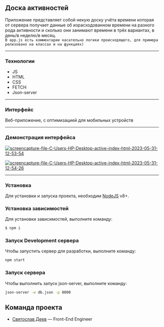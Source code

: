## Доска активностей 

Приложение представляет собой некую доску учёта времени которая от сервера получает данные об израсходованном времени на разного рода активности и сколько они занимают времени в трёх вариантах, в день/в неделю/в месяц.</br>
``В app.js есть комментарии касательно логики происходящего, для примера релизовано на классах и на функциях)``

---
### Технологии 
- JS 
- HTML
- CSS
- FETCH
- Json-server

---
### Интерфейс
Веб-приложение, c оптимизацией для мобильных устройств

---
### Демонстрация интерфейса 

<a href="https://ibb.co/FDqGQqW"><img src="https://i.ibb.co/DRg3Bgb/screencapture-file-C-Users-HP-Desktop-active-index-html-2023-05-31-12-53-54.png" alt="screencapture-file-C-Users-HP-Desktop-active-index-html-2023-05-31-12-53-54" border="0"></a><br />

<a href="https://ibb.co/bWmZHKD"><img src="https://i.ibb.co/mDTwvcg/screencapture-file-C-Users-HP-Desktop-active-index-html-2023-05-31-12-54-26.png" alt="screencapture-file-C-Users-HP-Desktop-active-index-html-2023-05-31-12-54-26" border="0"></a><br />

---
### Установка
Для установки и запуска проекта, необходим [NodeJS](https://nodejs.org) v8+.

### Установка зависимостей
Для установки зависимостей, выполните команду:
```sh
$ npm i
```

### Запуск Development сервера
Чтобы запустить сервер для разработки, выполните команду:
```sh
npm start
```

### Запуск сервера
Чтобы выполнить запуск json-server, выполните команду: 
```sh
json-server -w db.json -p 8000
```


## Команда проекта

- [Святослав Деев](https://github.com/xkochevnikx) — Front-End Engineer
